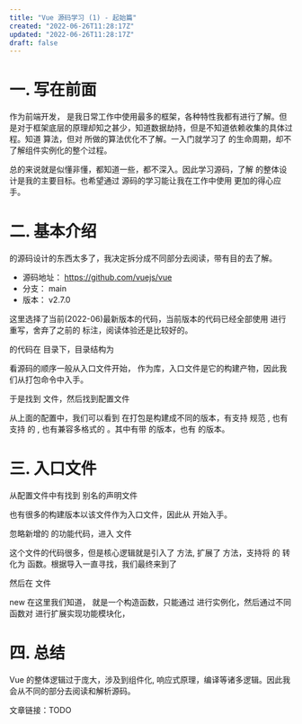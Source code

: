 ```yaml
---
title: "Vue 源码学习 (1) - 起始篇"
created: "2022-06-26T11:28:17Z"
updated: "2022-06-26T11:28:17Z"
draft: false
---
```


# 一. 写在前面
作为前端开发， 是我日常工作中使用最多的框架，各种特性我都有进行了解。但是对于框架底层的原理却知之甚少，知道数据劫持，但是不知道依赖收集的具体过程。知道  算法，但对  所做的算法优化不了解。一入门就学习了  的生命周期，却不了解组件实例化的整个过程。

总的来说就是似懂非懂，都知道一些，都不深入。因此学习源码，了解  的整体设计是我的主要目标。也希望通过  源码的学习能让我在工作中使用  更加的得心应手。

# 二. 基本介绍
 的源码设计的东西太多了，我决定拆分成不同部分去阅读，带有目的去了解。

- 源码地址： https://github.com/vuejs/vue
- 分支： main
- 版本： v2.7.0

这里选择了当前(2022-06)最新版本的代码，当前版本的代码已经全部使用  进行重写，舍弃了之前的  标注，阅读体验还是比较好的。

 的代码在  目录下，目录结构为



看源码的顺序一般从入口文件开始， 作为库，入口文件是它的构建产物，因此我们从打包命令中入手。

于是找到  文件，然后找到配置文件 

从上面的配置中，我们可以看到  在打包是构建成不同的版本，有支持  规范 ,
也有支持  的 , 也有兼容多格式的 。其中有带  的版本，也有  的版本。


# 三. 入口文件
从配置文件中有找到 别名的声明文件 


也有很多的构建版本以该文件作为入口文件，因此从 开始入手。

忽略新增的  的功能代码，进入 文件
 
这个文件的代码很多，但是核心逻辑就是引入了  方法, 扩展了  方法，支持将  的  转化为  函数。根据导入一直寻找，我们最终来到了

然后在 文件

new
在这里我们知道， 就是一个构造函数，只能通过  进行实例化，然后通过不同函数对  进行扩展实现功能模块化，


# 四. 总结
Vue 的整体逻辑过于庞大，涉及到组件化, 响应式原理，编译等诸多逻辑。因此我会从不同的部分去阅读和解析源码。

文章链接：TODO
